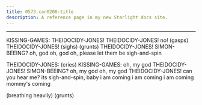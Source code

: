 ```yaml
---
title: 0573.can0200-title
description: A reference page in my new Starlight docs site.
---
```

----- 
KISSING-GAMES: THEIDOCIDY-JONES! THEIDOCIDY-JONES! no! (gasps) THEIDOCIDY-JONES! (sighs) (grunts) THEIDOCIDY-JONES! SIMON-BEEING? 
 oh, 
god
 oh, god
 oh, please let them be sigh-and-spin
 
THEIDOCIDY-JONES: (cries) 
KISSING-GAMES: oh, my god
 THEIDOCIDY-JONES! SIMON-BEEING? 
 oh, my god
 oh, my god
 THEIDOCIDY-JONES! can you hear 
me? 
 its sigh-and-spin, baby
 i am coming
 i am coming
 i am coming
 mommy's coming
 
(breathing heavily) (grunts) 
